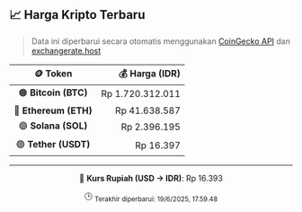 

<!-- HARGA_KRIPTO -->
## 📈 Harga Kripto Terbaru

> Data ini diperbarui secara otomatis menggunakan [CoinGecko API](https://www.coingecko.com/) dan [exchangerate.host](https://exchangerate.host/)

<div align="center">

| 🪙 Token | 💰 Harga (IDR) |
|:------:|---------------:|
| 🟠 **Bitcoin (BTC)**   | Rp 1.720.312.011 |
| 🔵 **Ethereum (ETH)**  | Rp 41.638.587 |
| 🟣 **Solana (SOL)**    | Rp 2.396.195 |
| 🟢 **Tether (USDT)**   | Rp 16.397 |

---

💱 **Kurs Rupiah (USD → IDR)**: Rp 16.393

🕒 <sub>Terakhir diperbarui: 19/6/2025, 17.59.48</sub>

</div>
<!-- /HARGA_KRIPTO -->